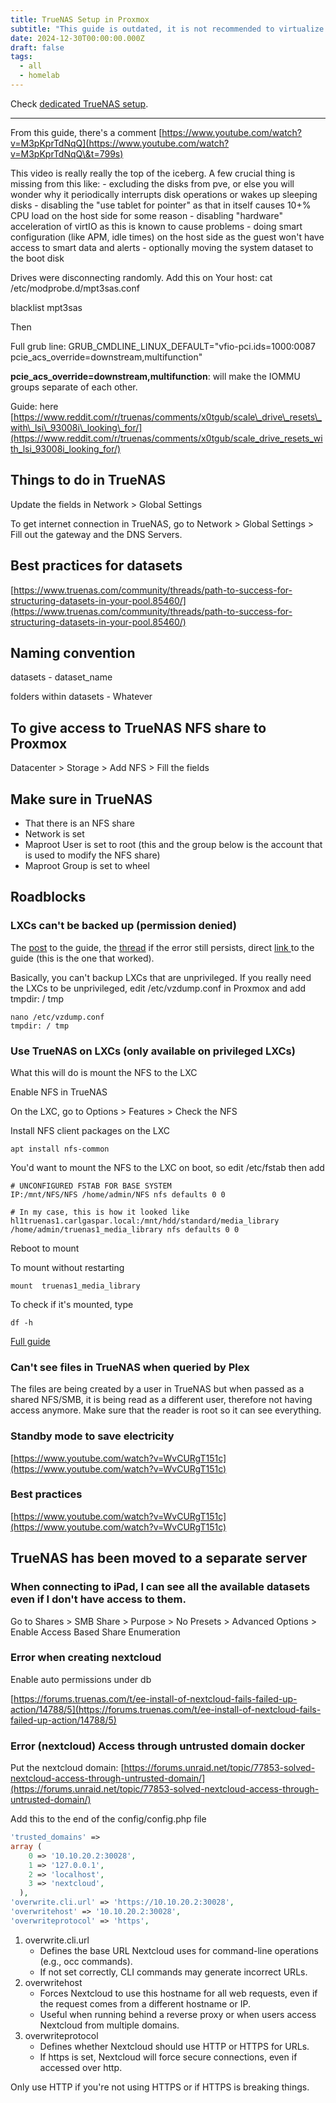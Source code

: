 ```yaml
---
title: TrueNAS Setup in Proxmox
subtitle: "This guide is outdated, it is not recommended to virtualize TrueNAS in Proxmox. I've decided to have a dedicated machine for my NAS."
date: 2024-12-30T00:00:00.000Z
draft: false
tags:
  - all
  - homelab
---
```


Check [dedicated TrueNAS setup](/truenas-setup).

***

From this guide, there's a comment [https://www.youtube.com/watch?v=M3pKprTdNqQ](https://www.youtube.com/watch?v=M3pKprTdNqQ\&t=799s)

This video is really really the top of the iceberg. A few crucial thing is missing from this like:
\- excluding the disks from pve, or else you will wonder why it periodically interrupts disk operations or wakes up sleeping disks
\- disabling the "use tablet for pointer" as that in itself causes 10+% CPU load on the host side for some reason
\- disabling "hardware" acceleration of virtIO as this is known to cause problems
\- doing smart configuration (like APM, idle times) on the host side as the guest won't have access to smart data and alerts
\- optionally moving the system dataset to the boot disk

Drives were disconnecting randomly. Add this on Your host: cat /etc/modprobe.d/mpt3sas.conf

blacklist mpt3sas

Then

Full grub line: GRUB\_CMDLINE\_LINUX\_DEFAULT="vfio-pci.ids=1000:0087 pcie\_acs\_override=downstream,multifunction"

**pcie\_acs\_override=downstream,multifunction**: will make the IOMMU groups separate of each other.

Guide: here [https://www.reddit.com/r/truenas/comments/x0tgub/scale\_drive\_resets\_with\_lsi\_93008i\_looking\_for/](https://www.reddit.com/r/truenas/comments/x0tgub/scale_drive_resets_with_lsi_93008i_looking_for/)

## Things to do in TrueNAS

Update the fields in Network > Global Settings

To get internet connection in TrueNAS, go to Network > Global Settings > Fill out the gateway and the DNS Servers.

## Best practices for datasets

[https://www.truenas.com/community/threads/path-to-success-for-structuring-datasets-in-your-pool.85460/](https://www.truenas.com/community/threads/path-to-success-for-structuring-datasets-in-your-pool.85460/)

## Naming convention

datasets - dataset\_name

folders within datasets - Whatever

## To give access to TrueNAS NFS share to Proxmox

Datacenter > Storage > Add NFS > Fill the fields

## Make sure in TrueNAS

* That there is an NFS share
* Network is set
* Maproot User is set to root (this and the group below is the account that is used to modify the NFS share)
* Maproot Group is set to wheel

## Roadblocks

### LXCs can't be backed up (permission denied)

The [post](https://blog.doussan.info/posts/container-backup-permission-denied-nfs/) to the guide, the [thread](https://forum.proxmox.com/threads/tmp-cannot-open-permission-denied.87730/post-462646) if the error still persists, direct [link ](https://www.bachmann-lan.de/proxmox-unprivileged-container-backup-failed-permission-denied/)to the guide (this is the one that worked).

Basically, you can't backup LXCs that are unprivileged. If you really need the LXCs to be unprivileged, edit /etc/vzdump.conf in Proxmox and add tmpdir: / tmp

```shell
nano /etc/vzdump.conf
tmpdir: / tmp
```

### Use TrueNAS on LXCs (only available on privileged LXCs)

What this will do is mount the NFS to the LXC

Enable NFS in TrueNAS

On the LXC, go to Options > Features > Check the NFS

Install NFS client packages on the LXC

```shell
apt install nfs-common
```

You'd want to mount the NFS to the LXC on boot, so edit /etc/fstab then add

```shell
# UNCONFIGURED FSTAB FOR BASE SYSTEM
IP:/mnt/NFS/NFS /home/admin/NFS nfs defaults 0 0

# In my case, this is how it looked like
hl1truenas1.carlgaspar.local:/mnt/hdd/standard/media_library /home/admin/truenas1_media_library nfs defaults 0 0
```

Reboot to mount

To mount without restarting

```shell
mount  truenas1_media_library
```

To check if it's mounted, type

```shell
df -h
```

[Full guide](https://harish2k01.in/mounting-an-nfs-share-in-proxmox-lxc/)

### Can't see files in TrueNAS when queried by Plex

The files are being created by a user in TrueNAS but when passed as a shared NFS/SMB, it is being read as a different user, therefore not having access anymore. Make sure that the reader is root so it can see everything.

### Standby mode to save electricity

[https://www.youtube.com/watch?v=WvCURgT151c](https://www.youtube.com/watch?v=WvCURgT151c)

### Best practices

[https://www.youtube.com/watch?v=WvCURgT151c](https://www.youtube.com/watch?v=WvCURgT151c)

## TrueNAS has been moved to a separate server

### When connecting to iPad, I can see all the available datasets even if I don't have access to them.

Go to Shares > SMB Share > Purpose > No Presets > Advanced Options > Enable
Access Based Share Enumeration

### Error when creating nextcloud

Enable auto permissions under db

[https://forums.truenas.com/t/ee-install-of-nextcloud-fails-failed-up-action/14788/5](https://forums.truenas.com/t/ee-install-of-nextcloud-fails-failed-up-action/14788/5)

### Error (nextcloud) Access through untrusted domain docker

Put the nextcloud domain: [https://forums.unraid.net/topic/77853-solved-nextcloud-access-through-untrusted-domain/](https://forums.unraid.net/topic/77853-solved-nextcloud-access-through-untrusted-domain/)

Add this to the end of the config/config.php file

```php
'trusted_domains' => 
array (
    0 => '10.10.20.2:30028',
    1 => '127.0.0.1',
    2 => 'localhost',
    3 => 'nextcloud',
  ),
'overwrite.cli.url' => 'https://10.10.20.2:30028',
'overwritehost' => '10.10.20.2:30028',
'overwriteprotocol' => 'https',
```

1. overwrite.cli.url
   * Defines the base URL Nextcloud uses for command-line operations (e.g., occ commands).
   * If not set correctly, CLI commands may generate incorrect URLs.
2. overwritehost
   * Forces Nextcloud to use this hostname for all web requests, even if the request comes from a different hostname or IP.
   * Useful when running behind a reverse proxy or when users access Nextcloud from multiple domains.
3. overwriteprotocol
   * Defines whether Nextcloud should use HTTP or HTTPS for URLs.
   * If https is set, Nextcloud will force secure connections, even if accessed over http.

Only use HTTP if you're not using HTTPS or if HTTPS is breaking things.
